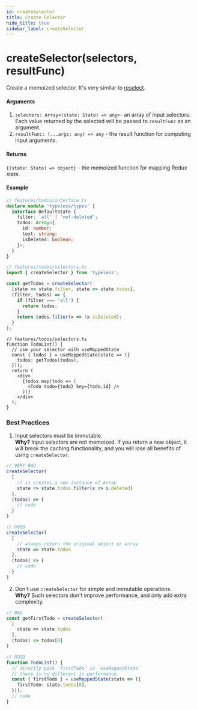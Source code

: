 ```yaml
---
id: createSelector
title: Create Selector
hide_title: true
sidebar_label: createSelector
---
```


# createSelector(selectors, resultFunc)
Create a memoized selector.  It's very similar to [reselect](https://github.com/reduxjs/reselect/).

#### Arguments
1. `selectors: Array<(state: State) => any>`- an array of input selectors. Each value returned by the selected will be passed to `resultFunc` as an argument.
2. `resultFunc: (...args: any) => any` - the result function for computing input arguments.


#### Returns
`{(state: State) => object}` - the memoized function for mapping Redux state.


#### Example

```ts
// features/todos/interface.ts
declare module 'typeless/types' {
  interface DefaultState {
    filter: 'all' | 'not-deleted';
    todos: Array<{
      id: number;
      text: string;
      isDeleted: boolean;
    }>;
  }
}
```

```ts
// features/todos/selectors.ts
import { createSelector } from 'typeless';

const getTodos = createSelector(
  [state => state.filter, state => state.todos],
  (filter, todos) => {
    if (filter === 'all') {
      return todos;
    }
    return todos.filter(x => !x.isDeleted);
  }
);

```
```tsx
// features/todos/selectors.ts
function TodoList() {
  // use your selector with useMappedState
  const { todos } = useMappedState(state => ({
    todos: getTodos(todos),
  }));
  return (
    <div>
      {todos.map(todo => (
        <Todo todo={todo} key={todo.id} />
      ))}
    </div>
  );
}
```


### Best Practices
1. Input selectors must be immutable.  
**Why?** Input selectors are not memoized. If you return a new object, it will break the caching functionality, and you will lose all benefits of using `createSelector`.
```ts
// VERY BAD
createSelector(
  [
    // it creates a new instance of Array
    state => state.todos.filter(x => x.deleted)
  ],
  (todos) => {
    // code
  }
)

// GOOD
createSelector(
  [
    // always return the original object or array
    state => state.todos
  ],
  (todos) => {
    // code
  }
)
```

2. Don't use `createSelector` for simple and immutable operations.  
**Why?** Such selectors don't improve performance, and only add extra complexity.

```ts
// BAD
const getFirstTodo = createSelector(
  [
    state => state.todos
  ],
  (todos) => todos[0]
)

// GOOD
function TodoList() {
  // directly pick `firstTodo` in `useMappedState`
  // there is no different in performance
  const { firstTodo } = useMappedState(state => ({
    firstTodo: state.todos[0],
  }));
  // code
}
```
